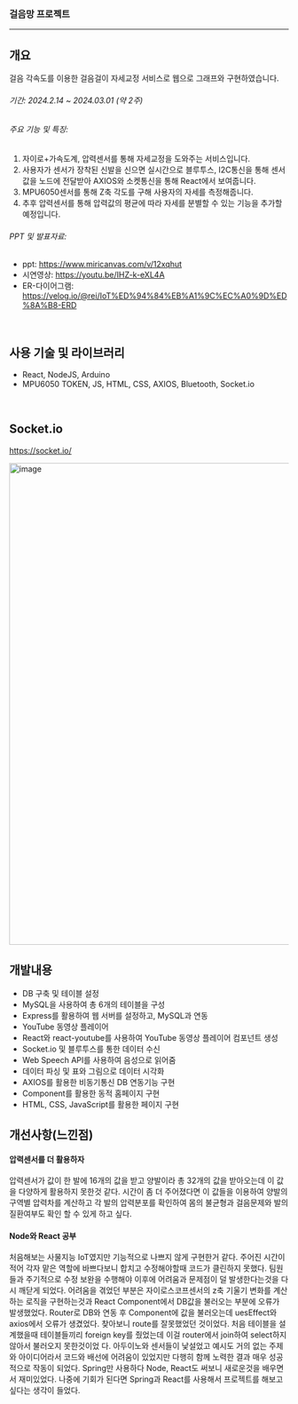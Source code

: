 ### 걸음망 프로젝트
---


## 개요
걸음 각속도를 이용한 걸음걸이 자세교정 서비스로 웹으로 그래프와 구현하였습니다.

###### 기간: 2024.2.14 ~ 2024.03.01 (약 2주)

###### 주요 기능 및 특징:
1. 자이로+가속도계, 압력센서를 통해 자세교정을 도와주는 서비스입니다.
2. 사용자가 센서가 장착된 신발을 신으면 실시간으로 블루투스, I2C통신을 통해 센서값을 노드에 전달받아 AXIOS와 소켓통신을 통해 React에서 보여줍니다.
3. MPU6050센서를 통해 Z축 각도를 구해 사용자의 자세를 측정해줍니다.
4. 추후 압력센서를 통해 압력값의 평균에 따라 자세를 분별할 수 있는 기능을 추가할 예정입니다.

###### PPT 및 발표자료:

* ppt: <https://www.miricanvas.com/v/12xqhut>
* 시연영상: <https://youtu.be/IHZ-k-eXL4A>
* ER-다이어그램: <https://velog.io/@rei/IoT%ED%94%84%EB%A1%9C%EC%A0%9D%ED%8A%B8-ERD>

<br>

## 사용 기술 및 라이브러리

- React, NodeJS, Arduino
- MPU6050 TOKEN, JS, HTML, CSS, AXIOS, Bluetooth, Socket.io

<br>

## Socket.io
<https://socket.io/>

<img width="868" alt="image" src="https://github.com/juhyun98/IoT-Project/assets/140494238/e4c17c01-3cf4-4791-ba8a-64956df8cd0b">


## 개발내용
- DB 구축 및 테이블 설정
- MySQL을 사용하여 총 6개의 테이블을 구성
- Express를 활용하여 웹 서버를 설정하고, MySQL과 연동
- YouTube 동영상 플레이어
- React와 react-youtube를 사용하여 YouTube 동영상 플레이어 컴포넌트 생성
- Socket.io 및 블루투스를 통한 데이터 수신
- Web Speech API를 사용하여 음성으로 읽어줌
- 데이터 파싱 및 표와 그림으로 데이터 시각화
- AXIOS를 활용한 비동기통신 DB 연동기능 구현
- Component를 활용한 동적 홈페이지 구현
- HTML, CSS, JavaScript를 활용한 페이지 구현

## 개선사항(느낀점)
#### 압력센서를 더 활용하자
압력센서가 값이 한 발에 16개의 값을 받고 양발이라 총 32개의 값을 받아오는데 이 값을 다양하게 활용하지 못한것 같다.
시간이 좀 더 주어졌다면 이 값들을 이용하여 양발의 구역별 압력차를 계산하고 각 발의 압력분포를 확인하여 몸의 불균형과 걸음문제와 발의 질환여부도 확인 할 수 있게 하고 싶다.

#### Node와 React 공부
 처음해보는 사물지능 IoT였지만 기능적으로 나쁘지 않게 구현한거 같다. 주어진 시간이 적어 각자 맡은 역할에 바쁘다보니 합치고 수정해야할때 코드가 클린하지 못했다. 팀원들과 주기적으로 수정 보완을 수행해야 이후에 어려움과 문제점이 덜 발생한다는것을 다시 깨닫게 되었다. 어려움을 겪었던 부분은 자이로스코프센서의 z축 기울기 변화를 계산하는 로직을 구현하는것과 React Component에서 DB값을 불러오는 부분에 오류가 발생했었다. Router로 DB와 연동 후 Component에 값을 불러오는데 uesEffect와 axios에서 오류가 생겼었다. 찾아보니 route를 잘못했었던 것이었다. 처음 테이블을 설계했을때 테이블들끼리 foreign key를 줬었는데 이걸 router에서 join하여 select하지 않아서 불러오지 못한것이었 다. 아두이노와 센서들이 낯설었고 예시도 거의 없는 주제와 아이디어라서 코드와 배선에 어려움이 있었지만 다행히 함께 노력한 결과 매우 성공적으로 작동이 되었다. Spring만 사용하다 Node, React도 써보니 새로운것을 배우면서 재미있었다. 나중에 기회가 된다면 Spring과 React를 사용해서 프로젝트를 해보고 싶다는 생각이 들었다.
 
